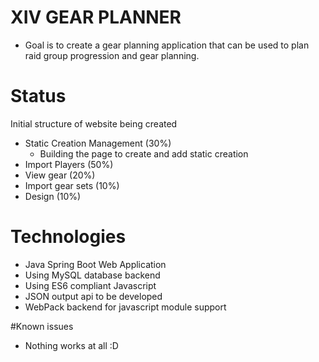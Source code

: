 # XIV GEAR PLANNER

- Goal is to create a gear planning application that can be used to plan raid group progression and gear planning.


# Status
 
Initial structure of website being created

- Static Creation Management (30%)
    * Building the page to create and add static creation 
- Import Players (50%)
- View gear (20%)
- Import gear sets (10%)
- Design (10%)



# Technologies

- Java Spring Boot Web Application
- Using MySQL database backend
- Using ES6 compliant Javascript
- JSON output api to be developed
- WebPack backend for javascript module support

#Known issues

- Nothing works at all :D